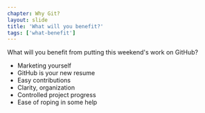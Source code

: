 ```yaml
---
chapter: Why Git?
layout: slide
title: 'What will you benefit?'
tags: ['what-benefit']
---
```


What will you benefit from putting this weekend's work on GitHub?

* Marketing yourself
* GitHub is your new resume
* Easy contributions
* Clarity, organization
* Controlled project progress
* Ease of roping in some help
